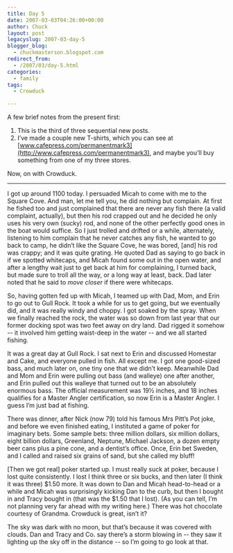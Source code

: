 ```yaml
---
title: Day 5
date: 2007-03-03T04:26:00+00:00
author: Chuck
layout: post
legacyslug: 2007-03-day-5
blogger_blog:
  - chuckmasterson.blogspot.com
redirect_from:
  - /2007/03/day-5.html
categories:
  - family
tags:
  - Crowduck

---
```

A few brief notes from the present first:

1. This is the third of three sequential new posts. 
2. I’ve made a couple new T-shirts, which you can see at
   [www.cafepress.com/permanentmark3](http://www.cafepress.com/permanentmark3),
   and maybe you’ll buy something from one of my three stores.

Now, on with Crowduck.


* * *

I got up around 1100 today. I persuaded Micah to come with me to the Square
Cove. And man, let me tell you, he did nothing but complain. At first he fished
too and just complained that there are never any fish there (a valid complaint,
actually), but then his rod crapped out and he decided he only uses his very
own (sucky) rod, and none of the other perfectly good ones in the boat would
suffice. So I just trolled and drifted or a while, alternately, listening to
him complain that he never catches any fish, he wanted to go back to camp, he
didn’t like the Square Cove, he was bored, [and] his rod was crappy; and it was
quite grating. He quoted Dad as saying to go back in if we spotted whitecaps,
and Micah found some out in the open water, and after a lengthy wait just to
get back at him for complaining, I turned back, but made sure to troll all the
way, or a long way at least, back. Dad later noted that he said to _move
closer_ if there were whitecaps.

So, having gotten fed up with Micah, I teamed up with Dad, Mom, and Erin to go
out to Gull Rock. It took a while for us to get going, but we eventually did,
and it was really windy and choppy. I got soaked by the spray. When we finally
reached the rock, the water was so down from last year that our former docking
spot was two feet away on dry land. Dad rigged it somehow -- it involved him
getting waist-deep in the water -- and we all started fishing.

It was a great day at Gull Rock. I sat next to Erin and discussed Homestar and
Cake, and everyone pulled in fish. All except me. I got one good-sized bass,
and much later on, one tiny one that we didn’t keep. Meanwhile Dad and Mom and
Erin were pulling out bass (and walleye) one after another, and Erin pulled out
this walleye that turned out to be an absolutely enormous bass. The official
measurement was 19½ inches, and 18 inches qualifies for a Master Angler
certification, so now Erin is a Master Angler. I guess I’m just bad at fishing. 

There was dinner, after Nick (now 79) told his famous Mrs Pitt’s Pot joke, and
before we even finished eating, I instituted a game of poker for imaginary
bets. Some sample bets: three million dollars, six million dollars, eight
billion dollars, Greenland, Neptune, Michael Jackson, a dozen empty beer cans
plus a pine cone, and a dentist’s office. Once, Erin bet Sweden, and I called
and raised six grains of sand, but she called my bluff!

[Then we got real] poker started up. I must really suck at poker, because I
lost quite consistently. I lost I think three or six bucks, and then later (I
think it was three) $1.50 more. It was down to Dan and Micah head-to-head or a
while and Micah was surprisingly kicking Dan to the curb, but then I bought in
and Tracy bought in (that was the $1.50 that I lost). (As you can tell, I’m not
planning very far ahead with my writing here.) There was hot chocolate courtesy
of Grandma. Crowduck is great, isn’t it?

The sky was dark with no moon, but that’s because it was covered with clouds.
Dan and Tracy and Co. say there’s a storm blowing in -- they saw it lighting up
the sky off in the distance -- so I’m going to go look at that.

